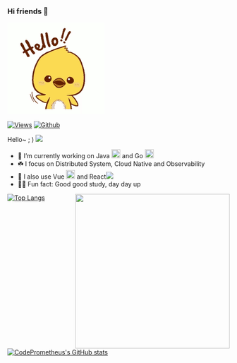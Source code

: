 ### Hi friends 👋

![](hello.gif)

<!--
**CodePrometheus/CodePrometheus** is a ✨ _special_ ✨ repository because its `README.md` (this file) appears on your GitHub profile.
Here are some ideas to get you started:
-->
[![Views](https://komarev.com/ghpvc/?username=CodePrometheus&label=Profile%20views&color=0e75b6&style=flat)](https://github.com/CodePrometheus)
[![Github](https://img.shields.io/badge/dynamic/json?color=orange&label=GitHub&query=%24.data.totalSubs&suffix=%20followers&url=https%3A%2F%2Fapi.spencerwoo.com%2Fsubstats%2F%3Fsource%3Dgithub%26queryKey%3DCodePrometheus)](https://github.com/CodePrometheus)

Hello~ ; )  <img src="https://pic.funnygifsbox.com/uploads/2019/06/funnygifsbox.com-2019-06-28-12-23-55-93.gif" width="40"> 

- 🍺 I’m currently working on Java <img src="https://cdn.pixabay.com/photo/2014/04/03/11/08/tea-311845__480.png" width=20 height=20> and Go <img src="https://golang.org/doc/gopher/gophercolor.png" width=20 height=20>
- ☘️ I focus on Distributed System, Cloud Native and Observability
- 🔭 I also use Vue <img src="https://avatars.githubusercontent.com/u/6128107?s=64&v=4" width=20 height=20> and React<img src="https://avatars.githubusercontent.com/u/11689122?v=4" width=20 heigh=10>
- 🏳️‍🌈 Fun fact: Good good study, day day up

<img align="right" src="https://octodex.github.com/images/Professortocat_v2.png" width=350 height=350>

[![Top Langs](https://github-readme-stats.vercel.app/api/top-langs/?username=CodePrometheus&hide=html,css,scss,vue,typescript,&layout=compact&bg_color=0,73FA79,73FDFF,D783FF&theme=graywhite)](https://github.com/CodePrometheus)
[![CodePrometheus's GitHub stats](https://github-readme-stats.vercel.app/api?username=CodePrometheus&theme=gradient&rank_icon=github\&bg_color=30,e96443,904e95\&title_color=fff\&text_color=fff)](https://github.com/CodePrometheus)

